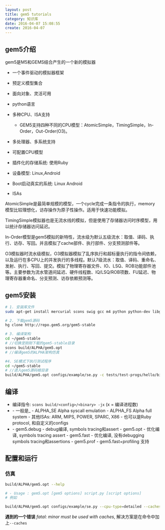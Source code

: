 ```yaml
---
layout: post
title: gem5 tutorials
category: 知识库
date: 2016-04-07 15:08:55
create: 2016-04-07
---
```


## gem5介绍

gem5是M5和GEMS结合产生的一个新的模拟器

* 一个事件驱动的模拟器框架
* 预定义模型集合

* 面向对象、灵活可用
* python语言
* 多种CPU、ISA支持
    *  GEM5支持四种不同的CPU模型：AtomicSimple，TimingSimple，In-Order，Out-Order(O3)。
* 多处理器、多系统支持
* 可配置CPU模型
* 插件化的存储系统: 使用Ruby
* 设备模型: Linux,Android
* Boot启动真实的系统: Linux Android
* ISAs

AtomicSimple是最简单规模的模型，一个cycle完成一条指令的执行，memory 模型比较理想化，访存操作为原子性操作。适用于快速功能模拟。

TimingSimple模拟器也是无流水线的模拟，但是使用了存储器访问时序模型，用以统计存储器访问延迟。

In-Order模型是gem5模拟的新特性，流水级为默认五级流水：取值、译码、执行、访存、写回。并且模拟了cache部件、执行部件、分支预测部件等。

O3模拟器时流水级模拟，O3模拟器模拟了乱序执行和超标量执行的指令间依赖，以及运行在多CPU上的并发执行的多线程。默认7级流水：取值、译码、重命名、发射、执行、写回、提交。模拟了物理寄存器文件、IO、LSQ、ROB功能部件池等。主要参数为流水管道间延迟、硬件线程数、IQ/LSQ/ROB项数、FU延迟、物理寄存器重命名、分支预测、访存依赖预测等。

## gem5安装


```sh
# 1. 安装库文件
sudo apt-get install mercurial scons swig gcc m4 python python-dev libgoogle-perftools-dev g++ zlib1g

# 2. 下载gem5源码
hg clone http://repo.gem5.org/gem5-stable

# 3. 编译架构
cd ~/gem5-stable
# //切换至刚刚下载的gem5-stable目录
scons build/ALPHA/gem5.opt
# //编译gem5的ALPHA架构仿真

#4. SE模式下执行测试程序
cd ~/gem5-stable
# //进入gem5源码根目录
build/ALPHA/gem5.opt configs/example/se.py -c tests/test-progs/hello/bin/alpha/linux/hello
```

## 编译

* 编译指令: `scons build/<config>/<binary> -jx` (x = 编译进程数)
* <configs>
  - 一般是<isa>_<mode>
  - ALPHA_SE Alpha syscall emulation
  - ALPHA_FS Alpha full system
  - 其他ISAs: ARM, MIPS, POWER, SPARC, X86
  - 也可以是Ruby protocol, 和自定义的configs
* <binary>
  - gem5.debug - debug编译, symbols tracing和assert
  - gem5.opt - 优化编译, symbols tracing assert
  - gem5.fast - 优化编译, 没有debugging symbols tracing和assertions
  - gem5.prof - gem5.fast+profiling 支持

## 配置和运行

<!-- TODO: Graphviz 画出流程图 -->


### 仿真

```sh
build/ALPHA/gem5.opt --help

# - Usage : gem5.opt [gem5 options] script.py [script options]
# 例如

build/ALPHA/gem5.opt configs/example/se.py --cpu-type=detailed --caches --cmd=tests/test-progs/hello/bin/alpha/linux/hello

```



**遇到的一个错误** *fatal: minor must be used with caches*, 解决方案是在命令中加上`--caches`
